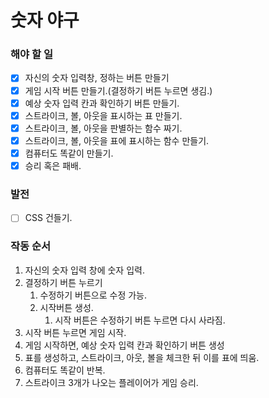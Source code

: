 # 숫자 야구

### 해야 할 일
- [x] 자신의 숫자 입력창, 정하는 버튼 만들기
- [x] 게임 시작 버튼 만들기.(결정하기 버튼 누르면 생김.)
- [x] 예상 숫자 입력 칸과 확인하기 버튼 만들기.
- [x] 스트라이크, 볼, 아웃을 표시하는 표 만들기.
- [x] 스트라이크, 볼, 아웃을 판별하는 함수 짜기.
- [x] 스트라이크, 볼, 아웃을 표에 표시하는 함수 만들기.
- [x] 컴퓨터도 똑같이 만들기.
- [x] 승리 혹은 패배.

### 발전
- [ ] CSS 건들기.

### 작동 순서
1. 자신의 숫자 입력 창에 숫자 입력.
2. 결정하기 버튼 누르기
   1. 수정하기 버튼으로 수정 가능.
   2. 시작버튼 생성.
      1. 시작 버튼은 수정하기 버튼 누르면 다시 사라짐.
3. 시작 버튼 누르면 게임 시작.
4. 게임 시작하면, 예상 숫자 입력 칸과 확인하기 버튼 생성
5. 표를 생성하고, 스트라이크, 아웃, 볼을 체크한 뒤 이를 표에 띄움.
6. 컴퓨터도 똑같이 반복.
7. 스트라이크 3개가 나오는 플레이어가 게임 승리.